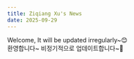 ```yaml
---
title: Ziqiang Xu's News
date: 2025-09-29
---
```


Welcome, It will be updated irregularly~😊<br>
환영합니다~ 비정기적으로 업데이트합니다~🥳<br>